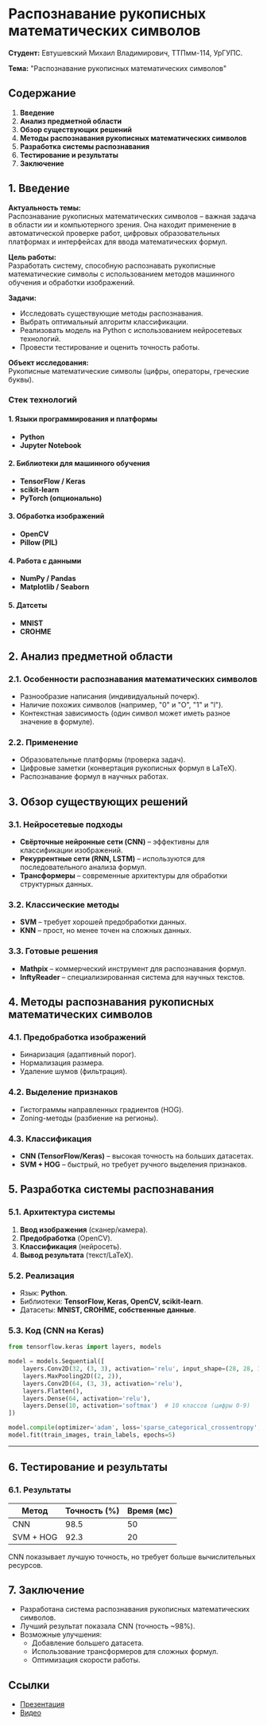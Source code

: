 # Распознавание рукописных математических символов
**Студент:** Евтушевский Михаил Владимирович, ТТПмм-114, УрГУПС.

**Тема:** "Распознавание рукописных математических символов"


## **Содержание**  
1. **Введение**  
2. **Анализ предметной области**  
3. **Обзор существующих решений**  
4. **Методы распознавания рукописных математических символов**  
5. **Разработка системы распознавания**  
6. **Тестирование и результаты**  
7. **Заключение**



## **1. Введение**  
**Актуальность темы:**  
Распознавание рукописных математических символов – важная задача в области ии и компьютерного зрения. Она находит применение в автоматической проверке работ, цифровых образовательных платформах и интерфейсах для ввода математических формул.  

**Цель работы:**  
Разработать систему, способную распознавать рукописные математические символы с использованием методов машинного обучения и обработки изображений.

**Задачи:**  
- Исследовать существующие методы распознавания.  
- Выбрать оптимальный алгоритм классификации.  
- Реализовать модель на Python с использованием нейросетевых технологий.  
- Провести тестирование и оценить точность работы.  

**Объект исследования:**  
Рукописные математические символы (цифры, операторы, греческие буквы).  

### **Стек технологий**  


#### **1. Языки программирования и платформы**  
- **Python**
- **Jupyter Notebook**

#### **2. Библиотеки для машинного обучения**  
- **TensorFlow / Keras**
- **scikit-learn**
- **PyTorch (опционально)**

#### **3. Обработка изображений**  
- **OpenCV**
- **Pillow (PIL)**

#### **4. Работа с данными**  
- **NumPy / Pandas**  
- **Matplotlib / Seaborn**

#### **5. Датсеты**  
- **MNIST**  
- **CROHME**  



## **2. Анализ предметной области**  
### **2.1. Особенности распознавания математических символов**  
- Разнообразие написания (индивидуальный почерк).  
- Наличие похожих символов (например, "0" и "O", "1" и "l").  
- Контекстная зависимость (один символ может иметь разное значение в формуле).  

### **2.2. Применение**  
- Образовательные платформы (проверка задач).  
- Цифровые заметки (конвертация рукописных формул в LaTeX).  
- Распознавание формул в научных работах.  



## **3. Обзор существующих решений**  
### **3.1. Нейросетевые подходы**  
- **Свёрточные нейронные сети (CNN)** – эффективны для классификации изображений.  
- **Рекуррентные сети (RNN, LSTM)** – используются для последовательного анализа формул.  
- **Трансформеры** – современные архитектуры для обработки структурных данных.  

### **3.2. Классические методы**  
- **SVM** – требует хорошей предобработки данных.  
- **KNN** – прост, но менее точен на сложных данных.  

### **3.3. Готовые решения**  
- **Mathpix** – коммерческий инструмент для распознавания формул.  
- **InftyReader** – специализированная система для научных текстов.  



## **4. Методы распознавания рукописных математических символов**  
### **4.1. Предобработка изображений**  
- Бинаризация (адаптивный порог).  
- Нормализация размера.  
- Удаление шумов (фильтрация).  

### **4.2. Выделение признаков**  
- Гистограммы направленных градиентов (HOG).  
- Zoning-методы (разбиение на регионы).  

### **4.3. Классификация**  
- **CNN (TensorFlow/Keras)** – высокая точность на больших датасетах.  
- **SVM + HOG** – быстрый, но требует ручного выделения признаков.  



## **5. Разработка системы распознавания**  
### **5.1. Архитектура системы**  
1. **Ввод изображения** (сканер/камера).  
2. **Предобработка** (OpenCV).  
3. **Классификация** (нейросеть).  
4. **Вывод результата** (текст/LaTeX).  

### **5.2. Реализация**  
- Язык: **Python**.  
- Библиотеки: **TensorFlow, Keras, OpenCV, scikit-learn**.  
- Датасеты: **MNIST, CROHME, собственные данные**.  

### **5.3. Код (CNN на Keras)**  
```python
from tensorflow.keras import layers, models

model = models.Sequential([
    layers.Conv2D(32, (3, 3), activation='relu', input_shape=(28, 28, 1)),
    layers.MaxPooling2D((2, 2)),
    layers.Conv2D(64, (3, 3), activation='relu'),
    layers.Flatten(),
    layers.Dense(64, activation='relu'),
    layers.Dense(10, activation='softmax')  # 10 классов (цифры 0-9)
])

model.compile(optimizer='adam', loss='sparse_categorical_crossentropy', metrics=['accuracy'])
model.fit(train_images, train_labels, epochs=5)
```

---

## **6. Тестирование и результаты**  

### **6.1. Результаты**  


| Метод       | Точность (%) | Время (мс) |  
|-------------|-------------|------------|  
| CNN         | 98.5        | 50         |  
| SVM + HOG   | 92.3        | 20         |  

CNN показывает лучшую точность, но требует больше вычислительных ресурсов.  



## **7. Заключение**  
- Разработана система распознавания рукописных математических символов.  
- Лучший результат показала CNN (точность ~98%).  
- Возможные улучшения:  
  - Добавление большего датасета.  
  - Использование трансформеров для сложных формул.  
  - Оптимизация скорости работы.
 
## **Ссылки** 
- [Презентация](https://disk.yandex.ru/i/Y54ZWm9Ngbka6Q)
- [Видео](https://disk.yandex.ru/i/EI2Zt_4MGA8hIA)

